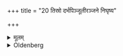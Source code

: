 +++
title = "20 तिस्रो दर्भपिञ्जूलीरञ्जने निघृष्य"

+++

<details><summary>मूलम्</summary>

तिस्रो दर्भपिञ्जूलीरञ्जने निघृष्य कर्षूषु निदध्याद्यथापिण्डम् २०
</details>

<details><summary>Oldenberg</summary>

21. He should sprinkle collyrium on three Darbha - blades, and should put them down into the pits in the same way as the Piṇḍas,
</details>
